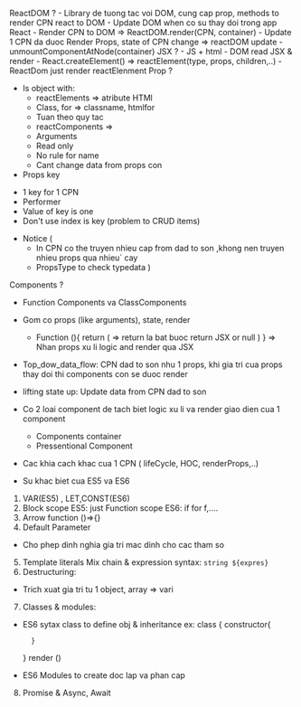 ReactDOM ?
    - Library de tuong tac voi DOM, cung cap prop, methods to render CPN react to DOM
    - Update DOM when co su thay doi trong app React
    - Render CPN to DOM => ReactDOM.render(CPN, container)
    - Update 1 CPN da duoc Render
        Props, state of CPN change => reactDOM update
    - unmountComponentAtNode(container) 
JSX ? 
    - JS + html 
    - DOM read JSX & render 
    - React.createElement() => reactElement(type, props, children,..)
    - ReactDom just render reactElenment
Prop ? 
* Is object with:
    + reactElements => atribute HTMl
    - Class, for => classname, htmlfor
    - Tuan theo quy tac
    + reactComponents =>
    - Arguments 
    - Read only
    - No rule for name
    - Cant change data from props con
* Props key 
- 1 key for 1 CPN
- Performer
- Value of key is one 
- Don't use index is key (problem to CRUD items)
* Notice (
    - In CPN co the truyen nhieu cap from dad to son ,khong nen truyen nhieu props qua nhieu` cay
    - PropsType to check typedata
)

Components ? 
- Function Components va ClassComponents 
- Gom co props (like arguments), state, render 
    + Function (){
        return (
            => return la bat buoc return JSX or null
        )
    }
=> Nhan props xu li logic and render qua JSX    

- Top_dow_data_flow:
CPN dad to son nhu 1 props, khi gia tri cua props thay doi thi components con se duoc render 

- lifting state up:
Update data from CPN dad to son 

- Co 2 loai component de tach biet logic xu li va render giao dien cua 1 component
    + Components container
    + Pressentional Component

- Cac khia cach khac cua 1 CPN ( lifeCycle, HOC, renderProps,..)

*  Su khac biet cua ES5 va ES6
1. VAR(ES5) , LET,CONST(ES6)
2. Block scope 
ES5: just Function scope 
ES6: if for f,....
3. Arrow function 
()=>{}
4. Default Parameter
- Cho phep dinh nghia gia tri mac dinh cho cac tham so 
5. Template literals 
Mix chain & expression  syntax: `string ${expres}`
6. Destructuring:
- Trich xuat gia tri tu 1 object, array => vari
7. Classes & modules:
- ES6 sytax class to define obj & inheritance 
    ex: class {
        constructor{
            
        }
    }
    render ()

- ES6 Modules to create doc lap va phan cap 
8. Promise & Async, Await

